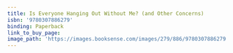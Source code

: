 ```yaml
---
title: Is Everyone Hanging Out Without Me? (and Other Concerns)
isbn: '9780307886279'
binding: Paperback
link_to_buy_page:
image_path: 'https://images.booksense.com/images/279/886/9780307886279.jpg'
---
```


